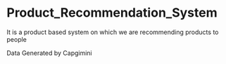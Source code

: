 # Product_Recommendation_System
It is a product based system on which we are recommending products to people

Data Generated by Capgimini
